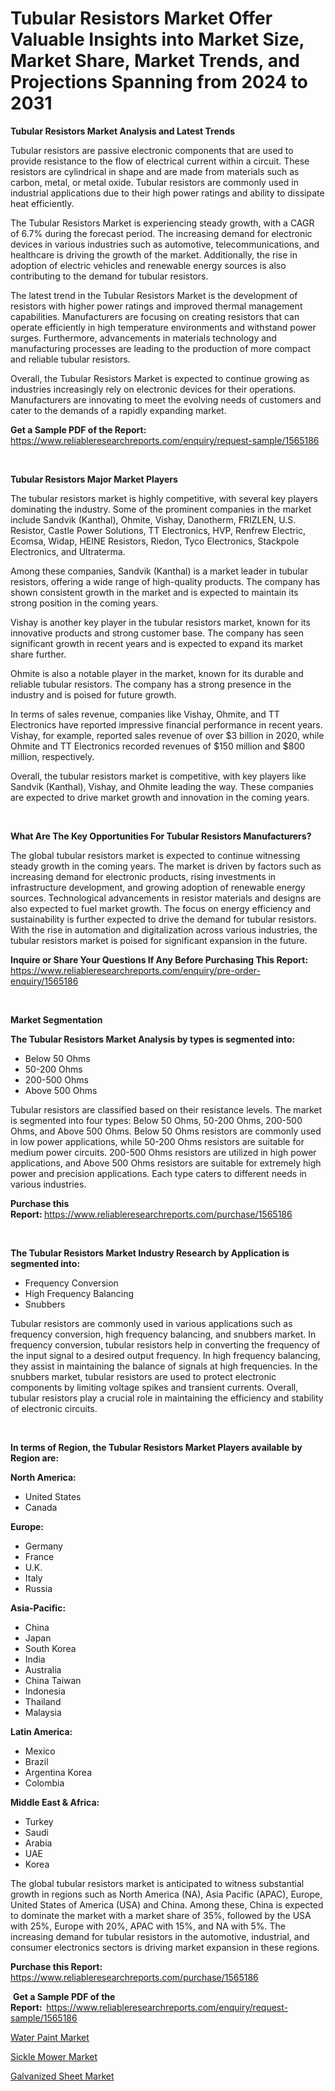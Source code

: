 <p><h1>Tubular Resistors Market Offer Valuable Insights into Market Size, Market Share, Market Trends, and Projections Spanning from 2024 to 2031</h1></p><p><strong>Tubular Resistors Market Analysis and Latest Trends</strong></p>
<p><p>Tubular resistors are passive electronic components that are used to provide resistance to the flow of electrical current within a circuit. These resistors are cylindrical in shape and are made from materials such as carbon, metal, or metal oxide. Tubular resistors are commonly used in industrial applications due to their high power ratings and ability to dissipate heat efficiently.</p><p>The Tubular Resistors Market is experiencing steady growth, with a CAGR of 6.7% during the forecast period. The increasing demand for electronic devices in various industries such as automotive, telecommunications, and healthcare is driving the growth of the market. Additionally, the rise in adoption of electric vehicles and renewable energy sources is also contributing to the demand for tubular resistors.</p><p>The latest trend in the Tubular Resistors Market is the development of resistors with higher power ratings and improved thermal management capabilities. Manufacturers are focusing on creating resistors that can operate efficiently in high temperature environments and withstand power surges. Furthermore, advancements in materials technology and manufacturing processes are leading to the production of more compact and reliable tubular resistors.</p><p>Overall, the Tubular Resistors Market is expected to continue growing as industries increasingly rely on electronic devices for their operations. Manufacturers are innovating to meet the evolving needs of customers and cater to the demands of a rapidly expanding market.</p></p>
<p><strong>Get a Sample PDF of the Report:&nbsp;</strong> <a href="https://www.reliableresearchreports.com/enquiry/request-sample/1565186">https://www.reliableresearchreports.com/enquiry/request-sample/1565186</a></p>
<p>&nbsp;</p>
<p><strong>Tubular Resistors Major Market Players</strong></p>
<p><p>The tubular resistors market is highly competitive, with several key players dominating the industry. Some of the prominent companies in the market include Sandvik (Kanthal), Ohmite, Vishay, Danotherm, FRIZLEN, U.S. Resistor, Castle Power Solutions, TT Electronics, HVP, Renfrew Electric, Ecomsa, Widap, HEINE Resistors, Riedon, Tyco Electronics, Stackpole Electronics, and Ultraterma.</p><p>Among these companies, Sandvik (Kanthal) is a market leader in tubular resistors, offering a wide range of high-quality products. The company has shown consistent growth in the market and is expected to maintain its strong position in the coming years.</p><p>Vishay is another key player in the tubular resistors market, known for its innovative products and strong customer base. The company has seen significant growth in recent years and is expected to expand its market share further.</p><p>Ohmite is also a notable player in the market, known for its durable and reliable tubular resistors. The company has a strong presence in the industry and is poised for future growth.</p><p>In terms of sales revenue, companies like Vishay, Ohmite, and TT Electronics have reported impressive financial performance in recent years. Vishay, for example, reported sales revenue of over $3 billion in 2020, while Ohmite and TT Electronics recorded revenues of $150 million and $800 million, respectively.</p><p>Overall, the tubular resistors market is competitive, with key players like Sandvik (Kanthal), Vishay, and Ohmite leading the way. These companies are expected to drive market growth and innovation in the coming years.</p></p>
<p>&nbsp;</p>
<p><strong>What Are The Key Opportunities For Tubular Resistors Manufacturers?</strong></p>
<p><p>The global tubular resistors market is expected to continue witnessing steady growth in the coming years. The market is driven by factors such as increasing demand for electronic products, rising investments in infrastructure development, and growing adoption of renewable energy sources. Technological advancements in resistor materials and designs are also expected to fuel market growth. The focus on energy efficiency and sustainability is further expected to drive the demand for tubular resistors. With the rise in automation and digitalization across various industries, the tubular resistors market is poised for significant expansion in the future.</p></p>
<p><strong>Inquire or Share Your Questions If Any Before Purchasing This Report:</strong> <a href="https://www.reliableresearchreports.com/enquiry/pre-order-enquiry/1565186">https://www.reliableresearchreports.com/enquiry/pre-order-enquiry/1565186</a></p>
<p>&nbsp;</p>
<p><strong>Market Segmentation</strong></p>
<p><strong>The Tubular Resistors Market Analysis by types is segmented into:</strong></p>
<p><ul><li>Below 50 Ohms</li><li>50-200 Ohms</li><li>200-500 Ohms</li><li>Above 500 Ohms</li></ul></p>
<p><p>Tubular resistors are classified based on their resistance levels. The market is segmented into four types: Below 50 Ohms, 50-200 Ohms, 200-500 Ohms, and Above 500 Ohms. Below 50 Ohms resistors are commonly used in low power applications, while 50-200 Ohms resistors are suitable for medium power circuits. 200-500 Ohms resistors are utilized in high power applications, and Above 500 Ohms resistors are suitable for extremely high power and precision applications. Each type caters to different needs in various industries.</p></p>
<p><strong>Purchase this Report:&nbsp;</strong><a href="https://www.reliableresearchreports.com/purchase/1565186">https://www.reliableresearchreports.com/purchase/1565186</a></p>
<p>&nbsp;</p>
<p><strong>The Tubular Resistors Market Industry Research by Application is segmented into:</strong></p>
<p><ul><li>Frequency Conversion</li><li>High Frequency Balancing</li><li>Snubbers</li></ul></p>
<p><p>Tubular resistors are commonly used in various applications such as frequency conversion, high frequency balancing, and snubbers market. In frequency conversion, tubular resistors help in converting the frequency of the input signal to a desired output frequency. In high frequency balancing, they assist in maintaining the balance of signals at high frequencies. In the snubbers market, tubular resistors are used to protect electronic components by limiting voltage spikes and transient currents. Overall, tubular resistors play a crucial role in maintaining the efficiency and stability of electronic circuits.</p></p>
<p>&nbsp;</p>
<p><strong>In terms of Region, the Tubular Resistors Market Players available by Region are:</strong></p>
<p>
    <p> <strong> North America: </strong>
        <ul>
            <li>United States</li>
            <li>Canada</li>
        </ul>
        </p> 
    <p> <strong> Europe: </strong>
        <ul>
            <li>Germany</li>
            <li>France</li>
            <li>U.K.</li>
            <li>Italy</li>
            <li>Russia</li>
        </ul>
        </p> 
    <p> <strong> Asia-Pacific: </strong>
        <ul>
            <li>China</li>
            <li>Japan</li>
            <li>South Korea</li>
            <li>India</li>
            <li>Australia</li>
            <li>China Taiwan</li>
            <li>Indonesia</li>
            <li>Thailand</li>
            <li>Malaysia</li>
        </ul>
        </p> 
    <p> <strong> Latin America: </strong>
        <ul>
            <li>Mexico</li>
            <li>Brazil</li>
            <li>Argentina Korea</li>
            <li>Colombia</li>
        </ul>
        </p> 
    <p> <strong> Middle East & Africa: </strong>
        <ul>
            <li>Turkey</li>
            <li>Saudi</li>
            <li>Arabia</li>
            <li>UAE</li>
            <li>Korea</li>
        </ul>
    </p>
    </p>
<p><p>The global tubular resistors market is anticipated to witness substantial growth in regions such as North America (NA), Asia Pacific (APAC), Europe, United States of America (USA) and China. Among these, China is expected to dominate the market with a market share of 35%, followed by the USA with 25%, Europe with 20%, APAC with 15%, and NA with 5%. The increasing demand for tubular resistors in the automotive, industrial, and consumer electronics sectors is driving market expansion in these regions.</p></p>
<p><strong>Purchase this Report: </strong><a href="https://www.reliableresearchreports.com/purchase/1565186">https://www.reliableresearchreports.com/purchase/1565186</a></p>
<p>&nbsp;<strong>Get a Sample PDF of the Report:&nbsp;&nbsp;</strong><a href="https://www.reliableresearchreports.com/enquiry/request-sample/1565186">https://www.reliableresearchreports.com/enquiry/request-sample/1565186</a></p>
<p><strong></strong></p>
<p><p><a href="https://meowing-canidae-761.notion.site/Water-Paint-Market-Analysis-Examines-its-Scope-on-Growth-Opportunities-and-Forecasted-Trends-Spanni-d011ff4495e0439ab455c0a5717d63fe">Water Paint Market</a></p><p><a href="https://view.publitas.com/reportprime-1/global-sickle-mower-market-size-and-market-trends-insights-and-projections-from-2024-to-2031/">Sickle Mower Market</a></p><p><a href="https://sudsy-motorcycle-bbc.notion.site/Galvanized-Sheet-Market-Size-Growth-and-Forecast-from-2024-2031-1dade542c19c49cbb37bfe79cf0296bd">Galvanized Sheet Market</a></p></p>